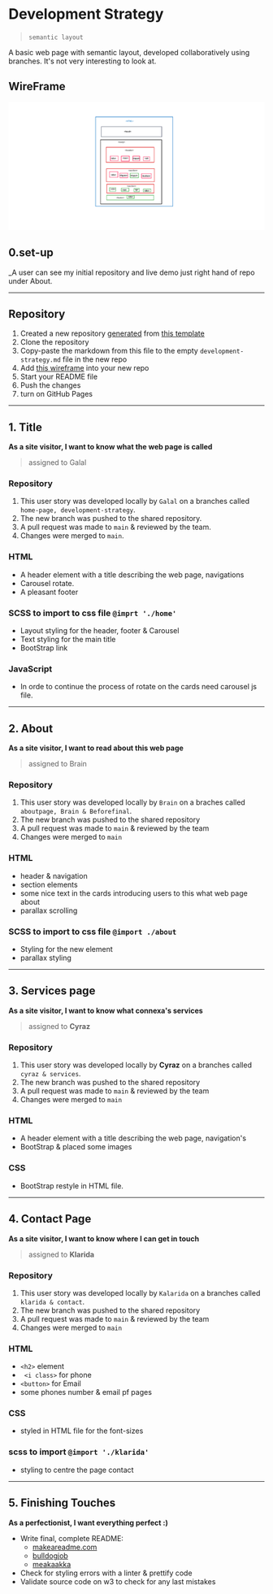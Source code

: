 # Development Strategy

> `semantic layout`

A basic web page with semantic layout, developed collaboratively using branches.  It's not very interesting to look at.

## WireFrame
![WireFrame](./wireframe.png)

## 0.set-up
_A user can see my initial repository and live demo just right hand of repo under About.

---

## Repository 

1. Created a new repository [generated](https://github.blog/2019-06-06-generate-new-repositories-with-repository-templates/) from [this template](https://github.com/galalkoro/connexa/tree/development-strategy)
1.  Clone the repository
1. Copy-paste the markdown from this file to the empty `development-strategy.md` file in the new repo
1. Add [this wireframe](./wireframe.png) into your new repo
1. Start your README file
1. Push the changes
1. turn on GitHub Pages
---

## 1. Title 

__As a site visitor, I want to know what the web page is called__

> assigned to Galal

### Repository 

1. This user story was developed locally by `Galal` on a branches called `home-page, development-strategy`.
1. The new branch was pushed to the shared repository.
1. A pull request was made to `main` & reviewed by the team.
1. Changes were merged to `main`.

### HTML
- A header element with a title describing the web page, navigations 
- Carousel rotate.
- A pleasant footer

### SCSS to import to css file `@imprt './home'`
- Layout styling for the header, footer & Carousel 
- Text styling for the main title
- BootStrap link 

### JavaScript
- In orde to continue the process of rotate on the cards need carousel js file.

---
## 2. About 
__As a site visitor, I want to read about  this web page__
> assigned to Brain 
### Repository

1. This user story was developed locally by `Brain` on a braches called `aboutpage, Brain & Beforefinal`.
1. The new branch was pushed to the shared repository
1. A pull request was made to `main` & reviewed by the team
1. Changes were merged to `main`

### HTML
- header & navigation
- section elements
- some nice text in the cards introducing users to this what web page about
- parallax scrolling

### SCSS to import to css file `@import ./about`

 - Styling for the new element
- parallax styling 
---


## 3. Services page 
__As a site visitor, I want to know what connexa's services__
> assigned to __Cyraz__

### Repository

1. This user story was developed locally by __Cyraz__ on a branches called `cyraz & services`.
1. The new branch was pushed to the shared repository
1. A pull request was made to `main` & reviewed by the team
1. Changes were merged to `main`

### HTML

- A header element with a title describing the web page, navigation's 
- BootStrap & placed some images 

### CSS

- BootStrap restyle in HTML file.

---

## 4. Contact Page 

__As a site visitor, I want to know where I can get in touch__

> assigned to __Klarida__

### Repository

1. This user story was developed locally by `Kalarida` on a branches called `klarida & contact`.
1. The new branch was pushed to the shared repository
1. A pull request was made to `main` & reviewed by the team
1. Changes were merged to `main`

### HTML

- `<h2>` element
- ` <i class>` for phone
- `<button>` for Email 
- some phones number & email pf pages 

### CSS

- styled in HTML file for the font-sizes
### scss to import `@import './klarida' `
-  styling to centre the page contact

---
## 5. Finishing Touches

__As a perfectionist, I want everything perfect :)__

- Write final, complete README:
  - [makeareadme.com](https://www.makeareadme.com/)
  - [bulldogjob](https://bulldogjob.com/news/449-how-to-write-a-good-readme-for-your-github-project)
  - [meakaakka](https://medium.com/@meakaakka/a-beginners-guide-to-writing-a-kickass-readme-7ac01da88ab3)
- Check for styling errors with a linter & prettify code
- Validate source code on w3 to check for any last mistakes
